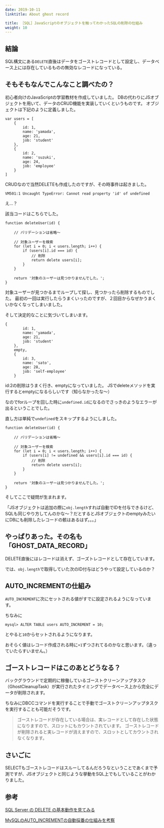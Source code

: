 ```yaml
---
date: 2019-10-11
linktitle: About ghost record

title: ［SQL］JavaScriptのオブジェクトを触ってわかったSQLの削除の仕組み
weight: 10
---
```


## 結論

SQL構文にある`DELETE`直後はデータをゴーストレコードとして設定し、データベース上には存在しているものの無効なレコードになっている。

## そもそもなんでこんなこと調べたの？

初心者向けのJavaScriptの学習教材を作成していました。
DBの代わりにJSオブジェクトを用いて、データのCRUD機能を実装していくというものです。
オブジェクトは下記のように定義しました。

```
var users = [
    {
        id: 1,
        name: 'yamada',
        age: 21,
        job: 'student'
    },
    {
        id: 2,
        name: 'suzuki',
        age: 24,
        job: 'employee'
    }
]
```

CRUDなので当然DELETEも作成したのですが、その時事件は起きました。

```
VM501:1 Uncaught TypeError: Cannot read property 'id' of undefined
```

え...？



該当コードはこちらでした。

```
function deleteUser(id) {

    // バリデーションは省略〜

    // 対象ユーザーを検索
    for (let i = 0; i < users.length; i++) {
        if (users[i].id === id) {
            // 削除
            return delete users[i];
        }
    }

    return '対象のユーザーは見つかりませんでした。';
}
```

対象ユーザーが見つかるまでループして探し、見つかったら削除するものでした。
最初の一回は実行したらうまくいったのですが、２回目からなぜかうまくいかなくなってしまいました。

そして決定的なことに気づいてしまいます。

```
{
        id: 1,
        name: 'yamada',
        age: 21,
        job: 'student'
    },
    empty,
    {
        id: 3,
        name: 'sato',
        age: 28,
        job: 'self-employee'
    }
```

id:2の削除はうまく行き、emptyになっていました。
JSでdeleteメソッドを実行するとemptyになるらしいです（知らなかったな〜）

なのでforループを回した時に`undefined.id`になるのでさっきのようなエラーが出るということでした。

直し方は単純で`undefined`をスキップするようにしました。

```
function deleteUser(id) {

    // バリデーションは省略〜

    // 対象ユーザーを検索
    for (let i = 0; i < users.length; i++) {
        if (users[i] != undefined && users[i].id === id) {
            // 削除
            return delete users[i];
        }
    }

    return '対象のユーザーは見つかりませんでした。';
}
```

そしてここで疑問が生まれます。

「JSオブジェクトは追加の際に`obj.length`すれば自動でIDを付与できるけど、SQLも同じやり方してんのかな〜？だとするとJSオブジェクトのemptyみたいにDBにも削除したレコードの骸はあるはず。。。」

## やっぱりあった。その名も「GHOST_DATA_RECORD」

DELETE直後にはレコードは消えず、ゴーズトレコードとして存在しています。

では、`obj.length`で取得していた次のID付与はどうやって設定しているのか？

## AUTO_INCREMENTの仕組み

`AUTO_INCREMENT`に次にセットされる値がすでに設定されるようになっています。

ちなみに

```
mysql> ALTER TABLE users AUTO_INCREMENT = 10;
```

とやると`10`からセットされるようになります。

おそらく値はレコード作成される時に`+1`ずつされてるのかなと思います。（違っていたらすいません。）

## ゴーストレコードはこのあとどうなる？

バックグラウンドで定期的に稼働しているゴーストクリーンアップタスク（GhostCleanupTask）が実行されたタイミングでデータベース上から完全にデータが削除されます。

ちなみにDBCCコマンドを実行することで手動でゴーストクリーンアップタスクを実行することも可能だそうです。

> ゴーストレコードが存在している場合は、実レコードとして存在した状態になりますので、スロットにもカウントされています。
> ゴーストレコードが削除されると実レコードが消えますので、スロットとしてカウントされなくなります。

## さいごに

SELECTもゴーストレコードはスルーしてるんだろうなということであくまで予測ですが、JSオブジェクトと同じような挙動をSQL上でもしていることがわかりました。

## 参考

[SQL Server の DELETE の基本動作を見てみる](https://blog.engineer-memo.com/2011/04/05/sql-server-%E3%81%AE-delete-%E3%81%AE%E5%9F%BA%E6%9C%AC%E5%8B%95%E4%BD%9C%E3%82%92%E8%A6%8B%E3%81%A6%E3%81%BF%E3%82%8B/)

[MySQLのAUTO_INCREMENTの自動採番の仕組みを考察](https://www.terakoya.work/mysql-auto_increment-setting-howto/)